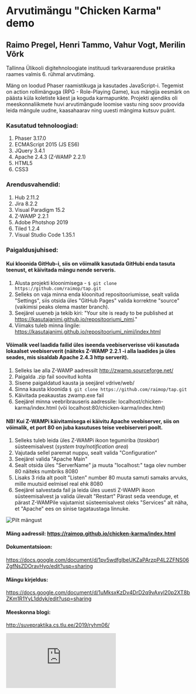 # Arvutimängu "Chicken Karma" demo
## Raimo Pregel, Henri Tammo, Vahur Vogt, Merilin Võrk

Tallinna Ülikooli digitehnoloogiate instituudi tarkvaraarenduse praktika raames valmis 6. rühmal arvutimäng. 

Mäng on loodud Phaser raamistikuga ja kasutades JavaScript-i. Tegemist on action rollimänguga (RPG - Role-Playing Game), kus mängija eesmärk on päästa küla koletiste käest ja koguda karmapunkte. Projekti ajendiks oli meeskonnaliikmete huvi arvutimängude loomise vastu ning soov proovida leida mängule uudne, kaasahaarav ning uuesti mängima kutsuv puänt. 

### Kasutatud tehnoloogiad: 
1. Phaser 3.17.0
2. ECMAScript 2015 (JS ES6)
3. JQuery 3.4.1
4. Apache 2.4.3 (Z-WAMP 2.2.1)
5. HTML5
6. CSS3

### Arendusvahendid:
1. Hub 2.11.2
2. Jira 8.2.2
3. Visual Paradigm 15.2
4. Z-WAMP 2.2.1
5. Adobe Photshop 2019
6. Tiled 1.2.4
7. Visual Studio Code 1.35.1

### Paigaldusjuhised:

#### Kui kloonida GitHub-i, siis on vöimalik kasutada GitHubi enda tasuta teenust, et käivitada mängu nende serveris.
1. Alusta projekti kloonimisega - 
`$ git clone https://github.com/raimop/tap.git`
2. Selleks on vaja minna enda kloonitud repositooriumisse, sealt valida "Settings", siis otsida üles "GitHub Pages" valida korrektne "source" (vaikimisi peaks olema master branch). 
3. Seejärel uueneb ja tekib kiri: "Your site is ready to be published at https://kasutajanimi.github.io/repositooriumi_nimi." 
4. Viimaks tuleb minna lingile: https://kasutajanimi.github.io/repositooriumi_nimi/index.html

#### Vöimalik veel laadida failid üles iseenda veebiserverisse vöi kasutada lokaalset veebiserverit (näiteks Z-WAMP 2.2.1 -i alla laadides ja üles seades, mis sisaldab Apache 2.4.3 http serverit).
1. Selleks lae alla Z-WAMP aadressilt http://zwamp.sourceforge.net/
2. Paigalda .zip fail soovitud kohta
3. Sisene paigaldatud kausta ja seejärel vdrive/web/
4. Sinna kausta kloonida 
`$ git clone https://github.com/raimop/tap.git`
5. Käivitada peakaustas zwamp.exe fail
6. Seejärel minna veebribrauseris aadressile: localhost/chicken-karma/index.html (vöi localhost:80/chicken-karma/index.html) 

#### NB! Kui Z-WAMPi käivitamisega ei käivitu Apache veebiserver, siis on vöimalik, et port 80 on juba kasutuses teise veebiserveri poolt.
1. Selleks tuleb leida üles Z-WAMPi ikoon tegumiriba (*taskbar*) süsteemisalvest (*system tray/notification area*)
2. Vajutada sellel paremat nuppu, sealt valida "Configuration"
3. Seejärel valida "Apache Main"
4. Sealt otsida üles "ServerName" ja muuta "localhost:" taga olev number 80 näiteks numbriks 8080
5. Lisaks 3 rida alt poolt "Listen" number 80 muuta samuti samaks arvuks, mille muutsid eelmisel real ehk 8080
6. Seejärel salvestada fail ja leida üles uuesti Z-WAMPi ikoon süsteemisalvest ja valida ülevalt "Restart"
Pärast seda veenduge, et pärast Z-WAMPile vajutamist süsteemisalvest oleks "Services" alt näha, et "Apache" ees on sinise tagataustaga linnuke.


![Pilt mängust](https://github.com/raimop/tap/blob/master/Chicken%20Karma.PNG)

#### Mäng aadressil: https://raimop.github.io/chicken-karma/index.html

#### Dokumentatsioon:
 https://docs.google.com/document/d/1pv5wdfglbeUKZaPArzpP4L2ZFNS06ZgfNsZDOravHyo/edit?usp=sharing

#### Mängu kirjeldus:
 https://docs.google.com/document/d/1uMksxKzDv4DrD2q9vAxyl20p2XT8bZKm1R1YyL1ddyk/edit?usp=sharing
 
#### Meeskonna blogi:
http://suvepraktika.cs.tlu.ee/2019/ryhm06/
 
![Litsents](https://github.com/raimop/tap/blob/master/LICENSE.md)
